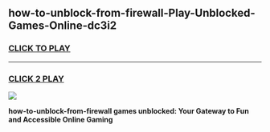 
## how-to-unblock-from-firewall-Play-Unblocked-Games-Online-dc3i2
<h3>
<a href="https://premium76.site?title=how-to-unblock-from-firewall&ref=25A">CLICK TO PLAY</a></h3>
<hr>

<h3>
<a href="https://premium76.site?title=how-to-unblock-from-firewall&ref=25A">CLICK 2 PLAY</a>
  
</h3>

<a href="https://premium76.site?title=how-to-unblock-from-firewall&ref=25A"><img src="https://clearcache.store/games.png"></a>


**how-to-unblock-from-firewall games unblocked: Your Gateway to Fun and Accessible Online Gaming**
